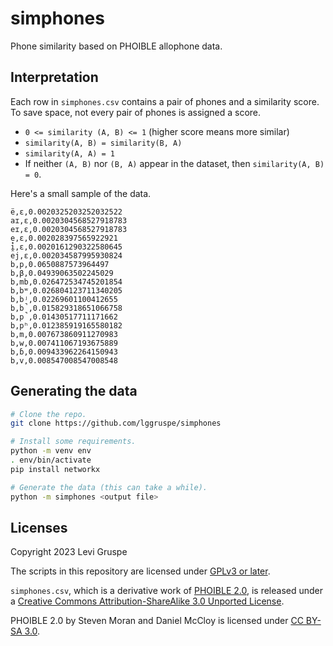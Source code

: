 # simphones

Phone similarity based on PHOIBLE allophone data.

## Interpretation

Each row in `simphones.csv` contains a pair of phones and a similarity score.
To save space, not every pair of phones is assigned a score.

- `0 <= similarity (A, B) <= 1` (higher score means more similar)
- `similarity(A, B) = similarity(B, A)`
- `similarity(A, A) = 1`
- If neither `(A, B)` nor `(B, A)` appear in the dataset, then `similarity(A, B) = 0`.

Here's a small sample of the data.

```csv
ë,ɛ,0.0020325203252032522
aɪ,ɛ,0.0020304568527918783
eɪ,ɛ,0.0020304568527918783
e̝,ɛ,0.002028397565922921
i̯,ɛ,0.0020161290322580645
ej,ɛ,0.002034587995930824
b,p,0.0650887573964497
b,β,0.04939063502245029
b,mb,0.026472534745201854
b,bʷ,0.026804123711340205
b,bʲ,0.02269601100412655
b,b̚,0.015829318651066758
b,p̚,0.01430517711171662
b,pʰ,0.012385919165580182
b,m,0.007673860911270983
b,w,0.007411067193675889
b,ɓ,0.009433962264150943
b,v,0.008547008547008548
```

## Generating the data

```bash
# Clone the repo.
git clone https://github.com/lggruspe/simphones

# Install some requirements.
python -m venv env
. env/bin/activate
pip install networkx

# Generate the data (this can take a while).
python -m simphones <output file>
```

## Licenses

Copyright 2023 Levi Gruspe

The scripts in this repository are licensed under [GPLv3 or later](./LICENSES/GNU_GPLv3.txt).

`simphones.csv`, which is a derivative work of [PHOIBLE 2.0](https://phoible.org/), is released under a [Creative Commons Attribution-ShareAlike 3.0 Unported License](./LICENSES/CC_BY-SA_3.0.txt).

PHOIBLE 2.0 by Steven Moran and Daniel McCloy is licensed under [CC BY-SA 3.0](https://creativecommons.org/licenses/by-sa/3.0/).

